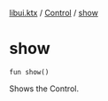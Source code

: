 [libui.ktx](../README.md) / [Control](README.md) / [show](show.md)

# show

`fun show()`

Shows the Control.

